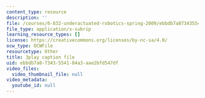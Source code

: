 ```yaml
---
content_type: resource
description: ''
file: /courses/6-832-underactuated-robotics-spring-2009/ebbdb7a07343554184a3aae2bfd547df_-RRYZ-b9NpI.vtt
file_type: application/x-subrip
learning_resource_types: []
license: https://creativecommons.org/licenses/by-nc-sa/4.0/
ocw_type: OCWFile
resourcetype: Other
title: 3play caption file
uid: ebbdb7a0-7343-5541-84a3-aae2bfd547df
video_files:
  video_thumbnail_file: null
video_metadata:
  youtube_id: null
---
```

